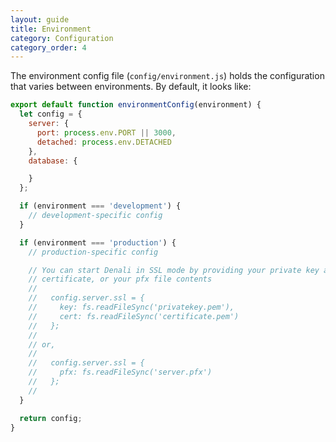 ```yaml
---
layout: guide
title: Environment
category: Configuration
category_order: 4
---
```


The environment config file (`config/environment.js`) holds the configuration
that varies between environments. By default, it looks like:

```js
export default function environmentConfig(environment) {
  let config = {
    server: {
      port: process.env.PORT || 3000,
      detached: process.env.DETACHED
    },
    database: {

    }
  };

  if (environment === 'development') {
    // development-specific config
  }

  if (environment === 'production') {
    // production-specific config

    // You can start Denali in SSL mode by providing your private key and
    // certificate, or your pfx file contents
    //
    //   config.server.ssl = {
    //     key: fs.readFileSync('privatekey.pem'),
    //     cert: fs.readFileSync('certificate.pem')
    //   };
    //
    // or,
    //
    //   config.server.ssl = {
    //     pfx: fs.readFileSync('server.pfx')
    //   };
    //
  }

  return config;
}
```

